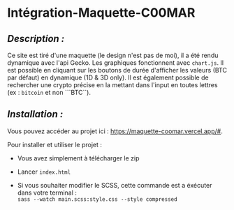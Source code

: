 # Intégration-Maquette-C00MAR

## _Description :_

Ce site est tiré d'une maquette (le design n'est pas de moi), il a été rendu dynamique avec l'api Gecko. Les graphiques fonctionnent avec ```chart.js```. Il est possible en cliquant sur les boutons de durée d'afficher les valeurs (BTC par défaut) en dynamique (1D & 3D only). Il est également possible de rechercher une crypto précise en la mettant dans l'input en toutes lettres (ex : ```bitcoin``` et non ```BTC``).

## _Installation :_

Vous pouvez accéder au projet ici : https://maquette-coomar.vercel.app/#.

Pour installer et utiliser le projet :

- Vous avez simplement à télécharger le zip
- Lancer ```index.html```

- Si vous souhaiter modifier le SCSS, cette commande est a éxécuter dans votre terminal :<br/>
```sass --watch main.scss:style.css --style compressed```
